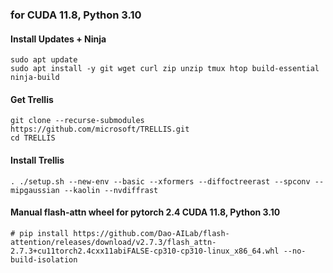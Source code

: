 ### for CUDA 11.8, Python 3.10

#### Install Updates + Ninja
```console
sudo apt update 
sudo apt install -y git wget curl zip unzip tmux htop build-essential ninja-build
```

#### Get Trellis
```console
git clone --recurse-submodules https://github.com/microsoft/TRELLIS.git
cd TRELLIS
```

#### Install Trellis
```console
. ./setup.sh --new-env --basic --xformers --diffoctreerast --spconv --mipgaussian --kaolin --nvdiffrast
```

#### Manual flash-attn wheel for pytorch 2.4  CUDA 11.8, Python 3.10
```console
# pip install https://github.com/Dao-AILab/flash-attention/releases/download/v2.7.3/flash_attn-2.7.3+cu11torch2.4cxx11abiFALSE-cp310-cp310-linux_x86_64.whl --no-build-isolation
```

